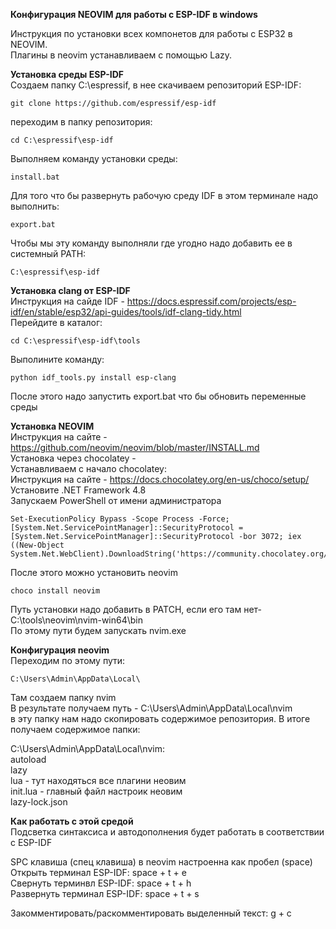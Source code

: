 **Конфигурация NEOVIM для работы с ESP-IDF в windows**  

Инструкция по установки всех компонетов для работы с ESP32 в NEOVIM.  
Плагины в neovim устанавливаем с помощью Lazy.  

**Установка среды ESP-IDF**  
Создаем папку C:\espressif, в нее скачиваем репозиторий ESP-IDF:  
```  
git clone https://github.com/espressif/esp-idf
```  
переходим в папку репозитория:  
```  
cd C:\espressif\esp-idf
```  
Выполняем команду установки среды:  
```  
install.bat
```  
Для того что бы развернуть рабочую среду IDF в этом терминале надо выполнить:  
```  
export.bat
```  
Чтобы мы эту команду выполняли где угодно надо добавить ее в системный PATH:  
```  
C:\espressif\esp-idf
```  

**Установка clang от ESP-IDF**  
Инструкция на сайде IDF - https://docs.espressif.com/projects/esp-idf/en/stable/esp32/api-guides/tools/idf-clang-tidy.html  
Перейдите в каталог:  
```  
cd C:\espressif\esp-idf\tools
```  
Выполините команду:
```  
python idf_tools.py install esp-clang
```  
После этого надо запустить export.bat что бы обновить переменные среды  

**Установка NEOVIM**  
Инструкция на сайте - https://github.com/neovim/neovim/blob/master/INSTALL.md  
Установка через chocolatey -    
Устанавливаем с начало chocolatey:  
Инструкция на сайте - https://docs.chocolatey.org/en-us/choco/setup/  
Установите .NET Framework 4.8  
Запускаем PowerShell от имени администратора  
```  
Set-ExecutionPolicy Bypass -Scope Process -Force; [System.Net.ServicePointManager]::SecurityProtocol = [System.Net.ServicePointManager]::SecurityProtocol -bor 3072; iex ((New-Object System.Net.WebClient).DownloadString('https://community.chocolatey.org/install.ps1'))
```  

После этого можно установить neovim  
```  
choco install neovim
```  
Путь установки надо добавить в PATCH, если его там нет- C:\tools\neovim\nvim-win64\bin  
По этому пути будем запускать nvim.exe  

**Конфигурация neovim**  
Переходим по этому пути:  
```
C:\Users\Admin\AppData\Local\
```
Там создаем папку nvim  
В результате получаем путь - C:\Users\Admin\AppData\Local\nvim  
в эту папку нам надо скопировать содержимое репозитория. В итоге получаем содержимое папки:  

C:\Users\Admin\AppData\Local\nvim:  
autoload  
lazy  
lua - тут находяться все плагини неовим  
init.lua - главный файл настроик неовим  
lazy-lock.json  

**Как работать с этой средой**  
Подсветка синтаксиса и автодополнения будет работать в соответствии с ESP-IDF  

SPC клавиша (спец клавиша) в neovim настроенна как пробел (space)  
Открыть терминал ESP-IDF:    space + t + e  
Свернуть терминвл ESP-IDF:   space + t + h  
Развернуть терминал ESP-IDF: space + t + s  

Закомментировать/раскомментировать выделенный текст: g + c






